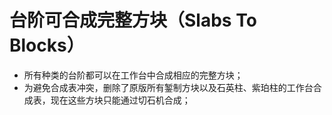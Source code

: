 # 台阶可合成完整方块（Slabs To Blocks）

- 所有种类的台阶都可以在工作台中合成相应的完整方块；
- 为避免合成表冲突，删除了原版所有錾制方块以及石英柱、紫珀柱的工作台合成表，现在这些方块只能通过切石机合成；


